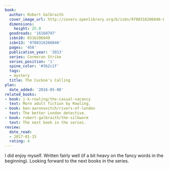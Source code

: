 ```yaml
---
book:
  author: Robert Galbraith
  cover_image_url: http://covers.openlibrary.org/b/isbn/9780316206846-L.jpg
  dimensions:
    height: 25.0
  goodreads: '16160797'
  isbn10: 0316206849
  isbn13: '9780316206846'
  pages: '456'
  publication_year: '2013'
  series: Cormoran Strike
  series_position: '1'
  spine_color: '#3b2c1f'
  tags:
  - mystery
  title: The Cuckoo's Calling
plan:
  date_added: '2016-05-08'
related_books:
- book: j-k-rowling/the-casual-vacancy
  text: More adult fiction by Rowling.
- book: ben-aaronovitch/rivers-of-london
  text: The better London detective.
- book: robert-galbraith/the-silkworm
  text: The next book in the series.
review:
  date_read:
  - 2017-01-15
  rating: 4
---
```


I did enjoy myself. Written fairly well (if a bit heavy on the fancy words in the beginning). Looking forward to
the next books in the series.
